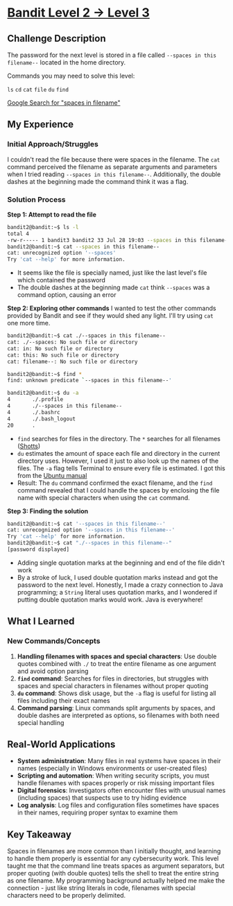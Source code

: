 # [Bandit Level 2 → Level 3](https://overthewire.org/wargames/bandit/bandit3.html)

## Challenge Description
The password for the next level is stored in a file called `--spaces in this filename--` located in the home directory.

Commands you may need to solve this level:

`ls` `cd` `cat` `file` `du` `find`

[Google Search for "spaces in filename"](https://www.google.com/search?q=spaces+in+filename)

## My Experience

### Initial Approach/Struggles
I couldn't read the file because there were spaces in the filename. The `cat` command perceived the filename as separate arguments and parameters when I tried reading `--spaces in this filename--`. Additionally, the double dashes at the beginning made the command think it was a flag.

### Solution Process

**Step 1: Attempt to read the file**
```bash
bandit2@bandit:~$ ls -l
total 4
-rw-r----- 1 bandit3 bandit2 33 Jul 28 19:03 --spaces in this filename--
bandit2@bandit:~$ cat --spaces in this filename--
cat: unrecognized option '--spaces'
Try 'cat --help' for more information.
```
- It seems like the file is specially named, just like the last level's file which contained the password
- The double dashes at the beginning made `cat` think `--spaces` was a command option, causing an error

**Step 2: Exploring other commands**
I wanted to test the other commands provided by Bandit and see if they would shed any light.
I'll try using `cat` one more time.

```bash
bandit2@bandit:~$ cat ./--spaces in this filename--
cat: ./--spaces: No such file or directory
cat: in: No such file or directory
cat: this: No such file or directory
cat: filename--: No such file or directory
```

```bash
bandit2@bandit:~$ find *
find: unknown predicate `--spaces in this filename--'
```

```bash
bandit2@bandit:~$ du -a
4       ./.profile
4       ./--spaces in this filename--
4       ./.bashrc
4       ./.bash_logout
20      .
```

- `find` searches for files in the directory. The `*` searches for all filenames ([Shotts](https://linuxcommand.org/lc3_lts0050.php))
- `du` estimates the amount of space each file and directory in the current directory uses. However, I used it just to also look up the names of the files. The `-a` flag tells Terminal to ensure every file is estimated. I got this from the [Ubuntu manual](https://manpages.ubuntu.com/manpages/noble/man1/du.1.html)
- Result: The `du` command confirmed the exact filename, and the `find` command revealed that I could handle the spaces by enclosing the file name with special characters when using the `cat` command.

**Step 3: Finding the solution**
```bash
bandit2@bandit:~$ cat '--spaces in this filename--'
cat: unrecognized option '--spaces in this filename--'
Try 'cat --help' for more information.
bandit2@bandit:~$ cat "./--spaces in this filename--"
[password displayed]
```

- Adding single quotation marks at the beginning and end of the file didn't work
- By a stroke of luck, I used double quotation marks instead and got the password to the next level. Honestly, I made a crazy connection to Java programming; a `String` literal uses quotation marks, and I wondered if putting double quotation marks would work. Java is everywhere!

## What I Learned

### New Commands/Concepts
1. **Handling filenames with spaces and special characters**: Use double quotes combined with `./` to treat the entire filename as one argument and avoid option parsing
2. **`find` command**: Searches for files in directories, but struggles with spaces and special characters in filenames without proper quoting
3. **`du` command**: Shows disk usage, but the `-a` flag is useful for listing all files including their exact names
4. **Command parsing**: Linux commands split arguments by spaces, and double dashes are interpreted as options, so filenames with both need special handling

## Real-World Applications
- **System administration**: Many files in real systems have spaces in their names (especially in Windows environments or user-created files)
- **Scripting and automation**: When writing security scripts, you must handle filenames with spaces properly or risk missing important files
- **Digital forensics**: Investigators often encounter files with unusual names (including spaces) that suspects use to try hiding evidence
- **Log analysis**: Log files and configuration files sometimes have spaces in their names, requiring proper syntax to examine them

## Key Takeaway
Spaces in filenames are more common than I initially thought, and learning to handle them properly is essential for any cybersecurity work. This level taught me that the command line treats spaces as argument separators, but proper quoting (with double quotes) tells the shell to treat the entire string as one filename. My programming background actually helped me make the connection - just like string literals in code, filenames with special characters need to be properly delimited.

